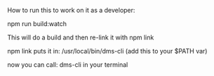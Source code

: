 How to run this to work on it as a developer:

npm run build:watch

This will do a build and then re-link it with npm link

npm link puts it in:
/usr/local/bin/dms-cli (add this to your \$PATH var)
  
 now you can call: dms-cli in your terminal
